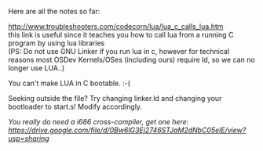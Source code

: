 Here are all the notes so far:


http://www.troubleshooters.com/codecorn/lua/lua_c_calls_lua.htm  
this link is useful since it teaches you how to call lua from a running C program by using lua libraries  
(PS: Do not use GNU Linker if you run lua in c, however for technical reasons most OSDev Kernels/OSes (including ours) require ld, so we can no longer use LUA..)

You can't make LUA in C bootable. :-(

Seeking outside the file? Try changing linker.ld and changing your bootloader to start.s! Modify accordingly.

*You really do need a i686 cross-compiler, get one here: https://drive.google.com/file/d/0Bw6lG3Ej2746STJaM2dNbC05elE/view?usp=sharing*
